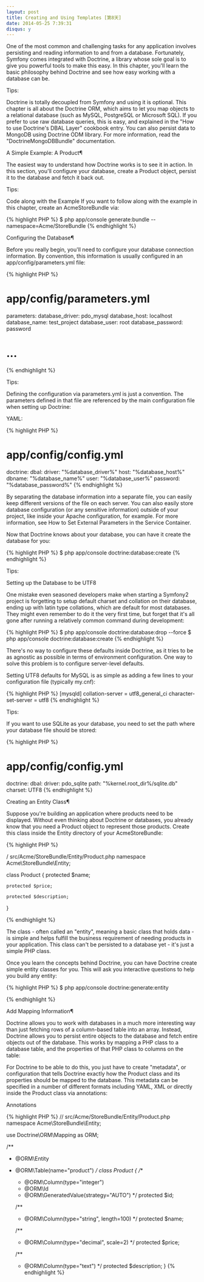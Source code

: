 ```yaml
---
layout: post
title: Creating and Using Templates [第8天]
date: 2014-05-25 7:39:31
disqus: y
---
```


One of the most common and challenging tasks for any application involves persisting and reading information to and from a database. Fortunately, Symfony comes integrated with Doctrine, a library whose sole goal is to give you powerful tools to make this easy. In this chapter, you'll learn the basic philosophy behind Doctrine and see how easy working with a database can be.

Tips:

Doctrine is totally decoupled from Symfony and using it is optional. This chapter is all about the Doctrine ORM, which aims to let you map objects to a relational database (such as MySQL, PostgreSQL or Microsoft SQL). If you prefer to use raw database queries, this is easy, and explained in the "How to use Doctrine's DBAL Layer" cookbook entry.
You can also persist data to MongoDB using Doctrine ODM library. For more information, read the "DoctrineMongoDBBundle" documentation.

A Simple Example: A Product¶

The easiest way to understand how Doctrine works is to see it in action. In this section, you'll configure your database, create a Product object, persist it to the database and fetch it back out.

Tips:

Code along with the Example
If you want to follow along with the example in this chapter, create an AcmeStoreBundle via:

{% highlight PHP %}
$ php app/console generate:bundle --namespace=Acme/StoreBundle
{% endhighlight %}

Configuring the Database¶

Before you really begin, you'll need to configure your database connection information. By convention, this information is usually configured in an app/config/parameters.yml file:

{% highlight PHP %}

# app/config/parameters.yml
parameters:
    database_driver:    pdo_mysql
    database_host:      localhost
    database_name:      test_project
    database_user:      root
    database_password:  password

# ...

{% endhighlight %}

Tips:

Defining the configuration via parameters.yml is just a convention. The parameters defined in that file are referenced by the main configuration file when setting up Doctrine:

YAML:

{% highlight PHP %}
# app/config/config.yml
doctrine:
    dbal:
        driver:   "%database_driver%"
        host:     "%database_host%"
        dbname:   "%database_name%"
        user:     "%database_user%"
        password: "%database_password%"
{% endhighlight %}

By separating the database information into a separate file, you can easily keep different versions of the file on each server. You can also easily store database configuration (or any sensitive information) outside of your project, like inside your Apache configuration, for example. For more information, see How to Set External Parameters in the Service Container.

Now that Doctrine knows about your database, you can have it create the database for you:

{% highlight PHP %}
$ php app/console doctrine:database:create
{% endhighlight %}

Tips:
	
Setting up the Database to be UTF8

One mistake even seasoned developers make when starting a Symfony2 project is forgetting to setup default charset and collation on their database, ending up with latin type collations, which are default for most databases. They might even remember to do it the very first time, but forget that it's all gone after running a relatively common command during development:

{% highlight PHP %}
$ php app/console doctrine:database:drop --force
$ php app/console doctrine:database:create
{% endhighlight %}

There's no way to configure these defaults inside Doctrine, as it tries to be as agnostic as possible in terms of environment configuration. One way to solve this problem is to configure server-level defaults.

Setting UTF8 defaults for MySQL is as simple as adding a few lines to your configuration file (typically my.cnf):

{% highlight PHP %}
[mysqld]
collation-server = utf8_general_ci
character-set-server = utf8
{% endhighlight %}

Tips:

If you want to use SQLite as your database, you need to set the path where your database file should be stored:

{% highlight PHP %}
# app/config/config.yml
doctrine:
    dbal:
        driver: pdo_sqlite
        path: "%kernel.root_dir%/sqlite.db"
        charset: UTF8
{% endhighlight %}

Creating an Entity Class¶

Suppose you're building an application where products need to be displayed. Without even thinking about Doctrine or databases, you already know that you need a Product object to represent those products. Create this class inside the Entity directory of your AcmeStoreBundle:


{% highlight PHP %}

/ src/Acme/StoreBundle/Entity/Product.php
namespace Acme\StoreBundle\Entity;

class Product
{
    protected $name;

    protected $price;

    protected $description;
}

{% endhighlight %}

The class - often called an "entity", meaning a basic class that holds data - is simple and helps fulfill the business requirement of needing products in your application. This class can't be persisted to a database yet - it's just a simple PHP class.

Once you learn the concepts behind Doctrine, you can have Doctrine create simple entity classes for you. This will ask you interactive questions to help you build any entity:


{% highlight PHP %}
$ php app/console doctrine:generate:entity

{% endhighlight %}

Add Mapping Information¶

Doctrine allows you to work with databases in a much more interesting way than just fetching rows of a column-based table into an array. Instead, Doctrine allows you to persist entire objects to the database and fetch entire objects out of the database. This works by mapping a PHP class to a database table, and the properties of that PHP class to columns on the table:

For Doctrine to be able to do this, you just have to create "metadata", or configuration that tells Doctrine exactly how the Product class and its properties should be mapped to the database. This metadata can be specified in a number of different formats including YAML, XML or directly inside the Product class via annotations:


Annotations

{% highlight PHP %}
// src/Acme/StoreBundle/Entity/Product.php
namespace Acme\StoreBundle\Entity;

use Doctrine\ORM\Mapping as ORM;

/**
 * @ORM\Entity
 * @ORM\Table(name="product")
 */
class Product
{
    /**
     * @ORM\Column(type="integer")
     * @ORM\Id
     * @ORM\GeneratedValue(strategy="AUTO")
     */
    protected $id;

    /**
     * @ORM\Column(type="string", length=100)
     */
    protected $name;

    /**
     * @ORM\Column(type="decimal", scale=2)
     */
    protected $price;

    /**
     * @ORM\Column(type="text")
     */
    protected $description;
}
{% endhighlight %}